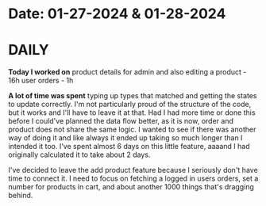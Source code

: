 # Date: 01-27-2024 & 01-28-2024

# DAILY

**Today I worked on** 
product details for admin and also editing a product - 16h
user orders - 1h


**A lot of time was spent** typing up types that matched and getting the states to update correctly. I'm not particularly proud of the structure of the code, but it works and I'll have to leave it at that. Had I had more time or done this before I could've planned the data flow better, as it is now, order and product does not share the same logic. I wanted to see if there was another way of doing it and like always it ended up taking so much longer than I intended it too. I've spent almost 6 days on this little feature, aaaand I had originally calculated it to take about 2 days.

I've decided to leave the add product feature because I seriously don't have time to connect it. I need to focus on fetching a logged in users orders, set a number for products in cart, and about another 1000 things that's dragging behind.